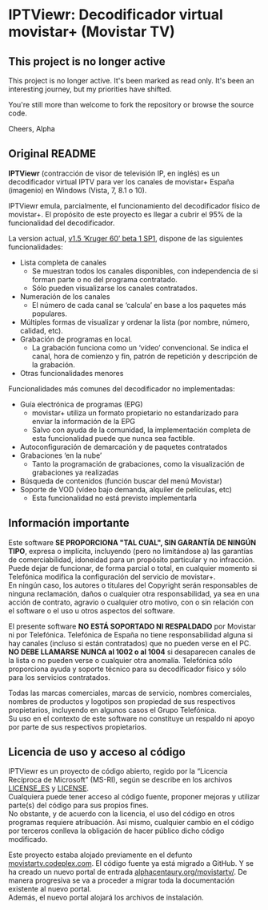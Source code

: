 # IPTViewr: Decodificador virtual movistar+ (Movistar TV) #

## This project is no longer active ##
This project is no longer active. It's been marked as read only.
It's been an interesting journey, but my priorities have shifted.

You're still more than welcome to fork the repository or browse the source code.

Cheers,
Alpha

## Original README

**IPTViewr** (contracción de visor de televisión IP, en inglés) es un decodificador virtual IPTV para ver los canales de movistar+ España (imagenio) en Windows (Vista, 7, 8.1 o 10).

IPTViewr emula, parcialmente, el funcionamiento del decodificador físico de movistar+. El propósito de este proyecto es llegar a cubrir el 95% de la funcionalidad del decodificador.

La version actual, [v1.5 ‘Kruger 60’ beta 1 SP1][Kruger-60], dispone de las siguientes funcionalidades:
- Lista completa de canales
  - Se muestran todos los canales disponibles, con independencia de si forman parte o no del programa contratado.
  - Sólo pueden visualizarse los canales contratados.
- Numeración de los canales
  - El número de cada canal se ‘calcula’ en base a los paquetes más populares.
- Múltiples formas de visualizar y ordenar la lista (por nombre, número, calidad, etc).
- Grabación de programas en local.
  - La grabación funciona como un ‘vídeo’ convencional. Se indica el canal, hora de comienzo y fin, patrón de repetición y descripción de la grabación.
- Otras funcionalidades menores

Funcionalidades más comunes del decodificador no implementadas:
- Guía electrónica de programas (EPG)
  - movistar+ utiliza un formato propietario no estandarizado para enviar la información de la EPG
  - Salvo con ayuda de la comunidad, la implementación completa de esta funcionalidad puede que nunca sea factible.
- Autoconfiguración de demarcación y de paquetes contratados
- Grabaciones ‘en la nube’
  - Tanto la programación de grabaciones, como la visualización de grabaciones ya realizadas
- Búsqueda de contenidos (función buscar del menú Movistar) 
- Soporte de VOD (vídeo bajo demanda, alquiler de películas, etc)
  - Esta funcionalidad no está previsto implementarla

## Información importante ##

Este software **SE PROPORCIONA "TAL CUAL", SIN GARANTÍA DE NINGÚN TIPO**, expresa o implícita, incluyendo (pero no limitándose a) las garantías de comerciabilidad, idoneidad para un propósito particular y no infracción.  
Puede dejar de funcionar, de forma parcial o total, en cualquier momento si Telefónica modifica la configuración del servicio de movistar+.  
En ningún caso, los autores o titulares del Copyright serán responsables de ninguna reclamación, daños o cualquier otra responsabilidad, ya sea en una acción de contrato, agravio o cualquier otro motivo, con o sin relación con el software o el uso u otros aspectos del software.

El presente software **NO ESTÁ SOPORTADO NI RESPALDADO** por Movistar ni por Telefónica. Telefónica de España no tiene responsabilidad alguna si hay canales (incluso si están contratados) que no pueden verse en el PC.
**NO DEBE LLAMARSE NUNCA al 1002 o al 1004** si desaparecen canales de la lista o no pueden verse o cualquier otra anomalía. Telefónica sólo proporciona ayuda y soporte técnico para su decodificador físico y sólo para los servicios contratados.

Todas las marcas comerciales, marcas de servicio, nombres comerciales, nombres de productos y logotipos son propiedad de sus respectivos propietarios, incluyendo en algunos casos el Grupo Telefónica.  
Su uso en el contexto de este software no constituye un respaldo ni apoyo por parte de sus respectivos propietarios.

## Licencia de uso y acceso al código ##

IPTViewr es un proyecto de código abierto, regido por la “Licencia Recíproca de Microsoft” (MS-Rl), según se describe en los archivos [LICENSE_ES][] y [LICENSE][].  
Cualquiera puede tener acceso al código fuente, proponer mejoras y utilizar parte(s) del código para sus propios fines.  
No obstante, y de acuerdo con la licencia, el uso del código en otros programas requiere atribuación.
Así mismo, cualquier cambio en el código por terceros conlleva la obligación de hacer público dicho código modificado.

Este proyecto estaba alojado previamente en el defunto [movistartv.codeplex.com][codeplex].
El código fuente ya está migrado a GitHub. Y se ha creado un nuevo portal de entrada [alphacentaury.org/movistartv/][alphacentaury].
De manera progresiva se va a proceder a migrar toda la documentación existente al nuevo portal.  
Además, el nuevo portal alojará los archivos de instalación.

[LICENSE]: LICENSE
[LICENSE_ES]: LICENSE_ES
[codeplex]: https://movistartv.codeplex.com
[Kruger-60]: https://www.alphacentaury.org/temas/movistartv/downloads/
[alphacentaury]: https://www.alphacentaury.org/movistartv/
